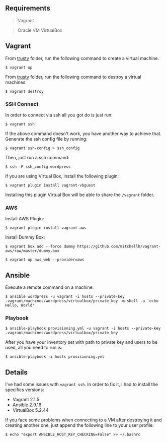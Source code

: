 ## Requirements
> Vagrant

> Oracle VM VirtualBox


## Vagrant
From [trusty](trusty) folder, run the following command to create a virtual machine.
```shell
$ vagrant up
```

From [trusty](trusty) folder, run the following command to destroy a virtual machines.
```shell
$ vagrant destroy
```

### SSH Connect

In order to connect via ssh all you got do is just run:
```shell
$ vagrant ssh
```
If the above command doesn't work, you have another way to achieve that. Generate the ssh config file by running:
```shell
$ vagrant ssh-config > ssh_config
```
Then, just run a ssh command:
```shell
$ ssh -F ssh_config wordpress
```

If you are using Virtual Box, install the following plugin:
```shell
$ vagrant plugin install vagrant-vbguest
```
Installing this plugin Virtual Box will be able to share the `/vagrant` folder.


### AWS
Install AWS Plugin:
```
$ vagrant plugin install vagrant-aws
```
Install Dummy Box:
```
$ vagrant box add --force dummy https://github.com/mitchellh/vagrant-aws/raw/master/dummy.box
```

```
$ vagrant up aws_web --provider=aws
```


## Ansible
Execute a remote command on a machine:
```shell
$ ansible wordpress -u vagrant -i hosts --private-key .vagrant/machines/wordpress/virtualbox/private_key -m shell -a 'echo Hello, World'
```

### Playbook

```shell
$ ansible-playbook provisioning.yml -u vagrant -i hosts --private-key .vagrant/machines/wordpress/virtualbox/private_key
```
After you have your inventory set with path to private key and users to be used, all you need to run is:
```shell
$ ansible-playbook -i hosts provisioning.yml
```

## Details
I've had some issues with `vagrant ssh`. In order to fix it, I had to install the specifics versions:

* Vagrant 2.1.5
* Ansible 2.9.16
* VirtualBox 5.2.44

If you face some problems when connecting to a VM after destroying it and creating another one, just append the following line to your user profile:
```
$ echo "export ANSIBLE_HOST_KEY_CHECKING=False" >> ~/.bashrc
```